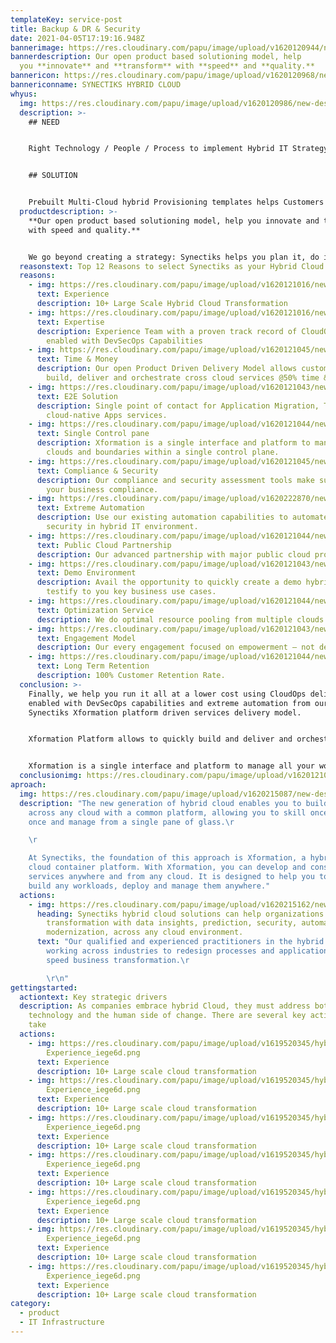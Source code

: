 ```yaml
---
templateKey: service-post
title: Backup & DR & Security
date: 2021-04-05T17:19:16.948Z
bannerimage: https://res.cloudinary.com/papu/image/upload/v1620120944/new-design/hybrid-cloud/banner-img_zhctqv.jpg
bannerdescription: Our open product based solutioning model, help
  you **innovate** and **transform** with **speed** and **quality.**
bannericon: https://res.cloudinary.com/papu/image/upload/v1620120968/new-design/hybrid-cloud/banner-icon-img_zau5bm.png
bannericonname: SYNECTIKS HYBRID CLOUD
whyus:
  img: https://res.cloudinary.com/papu/image/upload/v1620120986/new-design/hybrid-cloud/hybrid-cloud-image_grzavr.jpg
  description: >-
    ## NEED


    Right Technology / People / Process to implement Hybrid IT Strategy that scale across Clouds and offers maximum Security. Innovation Speed at Optimal economics.


    ## SOLUTION


    Prebuilt Multi-Cloud hybrid Provisioning templates helps Customers to quickly Build. Deliver and Orchestrate cross Cloud Services @50% Time & Cost. Existing Automation capabilities to Automate Infrastructure, Operations, Security in Hybrid IT environment
  productdescription: >-
    **Our open product based solutioning model, help you innovate and transform
    with speed and quality.**


    We go beyond creating a strategy: Synectiks helps you plan it, do it, run it and manage it. Synectiks Xformation Platform allows to quickly build and deliver and orchestrate hybrid cloud services, at-scale, repeatable offerings and solutions that help to drive your Hybrid Cloud journey @50% time & cost. Xformation is a single interface and platform to manage all your workloads distributed across multiple clouds and boundaries within a single control plane. Finally, we help you run it all at a lower cost using CloudOps delivery enabled with DevSecOps capabilities and extreme automation.
  reasonstext: Top 12 Reasons to select Synectiks as your Hybrid Cloud Partner
  reasons:
    - img: https://res.cloudinary.com/papu/image/upload/v1620121016/new-design/hybrid-cloud/experience_xgb6fu.jpg
      text: Experience
      description: 10+ Large Scale Hybrid Cloud Transformation
    - img: https://res.cloudinary.com/papu/image/upload/v1620121016/new-design/hybrid-cloud/expertise_rrxipa.jpg
      text: Expertise
      description: Experience Team with a proven track record of CloudOps delivery
        enabled with DevSecOps Capabilities
    - img: https://res.cloudinary.com/papu/image/upload/v1620121045/new-design/hybrid-cloud/time-money_vfsbzw.jpg
      text: Time & Money
      description: Our open Product Driven Delivery Model allows customers to quickly
        build, deliver and orchestrate cross cloud services @50% time & cost.
    - img: https://res.cloudinary.com/papu/image/upload/v1620121043/new-design/hybrid-cloud/e2e-solution_pl64jw.jpg
      text: E2E Solution
      description: Single point of contact for Application Migration, Transformation and Integration to 
        cloud-native Apps services.
    - img: https://res.cloudinary.com/papu/image/upload/v1620121044/new-design/hybrid-cloud/single-control-pane_znkvet.jpg
      text: Single Control pane
      description: Xformation is a single interface and platform to manage all your workloads distributed across multiple 
        clouds and boundaries within a single control plane. 
    - img: https://res.cloudinary.com/papu/image/upload/v1620121045/new-design/hybrid-cloud/compliance-security_ysw8nm.jpg
      text: Compliance & Security
      description: Our compliance and security assessment tools make sure your hybrid cloud journey meets 
        your business compliance. 
    - img: https://res.cloudinary.com/papu/image/upload/v1620222870/new-design/hybrid-cloud/extreme-automation_yk9gzn.jpg
      text: Extreme Automation
      description: Use our existing automation capabilities to automate infrastructure, operations,
        security in hybrid IT environment.   
    - img: https://res.cloudinary.com/papu/image/upload/v1620121044/new-design/hybrid-cloud/public-cloud-partnership_qmst7o.jpg
      text: Public Cloud Partnership
      description: Our advanced partnership with major public cloud providers help you to get support at every stage.
    - img: https://res.cloudinary.com/papu/image/upload/v1620121043/new-design/hybrid-cloud/demo-environment_jx5des.jpg
      text: Demo Environment
      description: Avail the opportunity to quickly create a demo hybrid cloud setup in our existing hybrid IT environment and 
        testify to you key business use cases.   
    - img: https://res.cloudinary.com/papu/image/upload/v1620121044/new-design/hybrid-cloud/optimization-service_qyylkr.jpg
      text: Optimization Service
      description: We do optimal resource pooling from multiple clouds.  
    - img: https://res.cloudinary.com/papu/image/upload/v1620121043/new-design/hybrid-cloud/engagement-model_wfxnsk.jpg
      text: Engagement Model
      description: Our every engagement focused on empowerment – not dependency
    - img: https://res.cloudinary.com/papu/image/upload/v1620121044/new-design/hybrid-cloud/long-term-retention_nm2mea.jpg
      text: Long Term Retention
      description: 100% Customer Retention Rate.
  conclusion: >-
    Finally, we help you run it all at a lower cost using CloudOps delivery
    enabled with DevSecOps capabilities and extreme automation from our
    Synectiks Xformation platform driven services delivery model.


    Xformation Platform allows to quickly build and deliver and orchestrate cross cloud services, at-scale, repeatable offerings and solutions that help to **drive** your Hybrid Cloud journey @50% time & cost.


    Xformation is a single interface and platform to manage all your workloads distributed across multiple clouds and boundaries within a single control plane.
  conclusionimg: https://res.cloudinary.com/papu/image/upload/v1620121053/new-design/hybrid-cloud/xformation-img_bop4h8.jpg
aproach:
  img: https://res.cloudinary.com/papu/image/upload/v1620215087/new-design/hybrid-cloud/our-approach-img_vqrjlg.jpg
  description: "The new generation of hybrid cloud enables you to build and manage
    across any cloud with a common platform, allowing you to skill once, build
    once and manage from a single pane of glass.\r

    \r

    At Synectiks, the foundation of this approach is Xformation, a hybrid
    cloud container platform. With Xformation, you can develop and consume cloud
    services anywhere and from any cloud. It is designed to help you to quickly
    build any workloads, deploy and manage them anywhere."
  actions:
    - img: https://res.cloudinary.com/papu/image/upload/v1620215162/new-design/hybrid-cloud/services-banner_i6cxdp.jpg
      heading: Synectiks hybrid cloud solutions can help organizations advance digital
        transformation with data insights, prediction, security, automation, and
        modernization, across any cloud environment.
      text: "Our qualified and experienced practitioners in the hybrid approach,
        working across industries to redesign processes and applications to
        speed business transformation.\r

        \r\n"
gettingstarted:
  actiontext: Key strategic drivers
  description: As companies embrace hybrid Cloud, they must address both
    technology and the human side of change. There are several key actions to
    take
  actions:
    - img: https://res.cloudinary.com/papu/image/upload/v1619520345/hybrid-cloud/
        Experience_iege6d.png
      text: Experience
      description: 10+ Large scale cloud transformation
    - img: https://res.cloudinary.com/papu/image/upload/v1619520345/hybrid-cloud/
        Experience_iege6d.png
      text: Experience
      description: 10+ Large scale cloud transformation
    - img: https://res.cloudinary.com/papu/image/upload/v1619520345/hybrid-cloud/
        Experience_iege6d.png
      text: Experience
      description: 10+ Large scale cloud transformation
    - img: https://res.cloudinary.com/papu/image/upload/v1619520345/hybrid-cloud/
        Experience_iege6d.png
      text: Experience
      description: 10+ Large scale cloud transformation
    - img: https://res.cloudinary.com/papu/image/upload/v1619520345/hybrid-cloud/
        Experience_iege6d.png
      text: Experience
      description: 10+ Large scale cloud transformation
    - img: https://res.cloudinary.com/papu/image/upload/v1619520345/hybrid-cloud/
        Experience_iege6d.png
      text: Experience
      description: 10+ Large scale cloud transformation
    - img: https://res.cloudinary.com/papu/image/upload/v1619520345/hybrid-cloud/
        Experience_iege6d.png
      text: Experience
      description: 10+ Large scale cloud transformation
category:
  - product
  - IT Infrastructure
---
```

